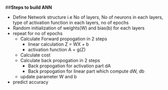 ##**Steps to build ANN**

* Define Network structure i.e No of layers, No of neurons in each layers, type of activation function in each layers, no of epochs
* Random initialization of weights(W) and bias(b) for each layers
* repeat for no of epochs
	* Calculate Forward propogation in 2 steps
		* linear calculation  Z = WX + b
		* activation function A = g(Z)
	* Calculate cost
	* Calculate back propogation in 2 steps
		* Back propogation for activation part dA
		* Back propogation for linear part which compute dW, db
	* update parameter W and b
* predict accuracy
